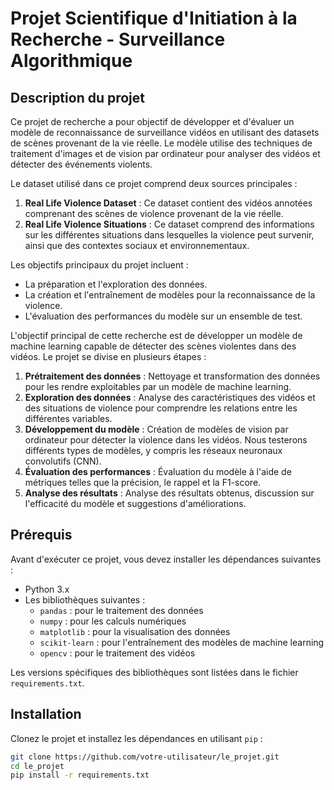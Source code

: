 # Projet Scientifique d'Initiation à la Recherche - Surveillance Algorithmique

## Description du projet

Ce projet de recherche a pour objectif de développer et d'évaluer un modèle de reconnaissance de surveillance vidéos en utilisant des datasets de scènes provenant de la vie réelle. Le modèle utilise des techniques de traitement d'images et de vision par ordinateur pour analyser des vidéos et détecter des événements violents.

Le dataset utilisé dans ce projet comprend deux sources principales :

1. **Real Life Violence Dataset** : Ce dataset contient des vidéos annotées comprenant des scènes de violence provenant de la vie réelle.
2. **Real Life Violence Situations** : Ce dataset comprend des informations sur les différentes situations dans lesquelles la violence peut survenir, ainsi que des contextes sociaux et environnementaux.

Les objectifs principaux du projet incluent :
- La préparation et l'exploration des données.
- La création et l'entraînement de modèles pour la reconnaissance de la violence.
- L'évaluation des performances du modèle sur un ensemble de test.

L'objectif principal de cette recherche est de développer un modèle de machine learning capable de détecter des scènes violentes dans des vidéos. Le projet se divise en plusieurs étapes :

1. **Prétraitement des données** : Nettoyage et transformation des données pour les rendre exploitables par un modèle de machine learning.
2. **Exploration des données** : Analyse des caractéristiques des vidéos et des situations de violence pour comprendre les relations entre les différentes variables.
3. **Développement du modèle** : Création de modèles de vision par ordinateur pour détecter la violence dans les vidéos. Nous testerons différents types de modèles, y compris les réseaux neuronaux convolutifs (CNN).
4. **Évaluation des performances** : Évaluation du modèle à l'aide de métriques telles que la précision, le rappel et la F1-score.
5. **Analyse des résultats** : Analyse des résultats obtenus, discussion sur l'efficacité du modèle et suggestions d'améliorations.

## Prérequis

Avant d'exécuter ce projet, vous devez installer les dépendances suivantes :

- Python 3.x
- Les bibliothèques suivantes :
  - `pandas` : pour le traitement des données
  - `numpy` : pour les calculs numériques
  - `matplotlib` : pour la visualisation des données
  - `scikit-learn` : pour l'entraînement des modèles de machine learning
  - `opencv` : pour le traitement des vidéos

Les versions spécifiques des bibliothèques sont listées dans le fichier `requirements.txt`.

## Installation

Clonez le projet et installez les dépendances en utilisant `pip` :

```bash
git clone https://github.com/votre-utilisateur/le_projet.git
cd le_projet
pip install -r requirements.txt

